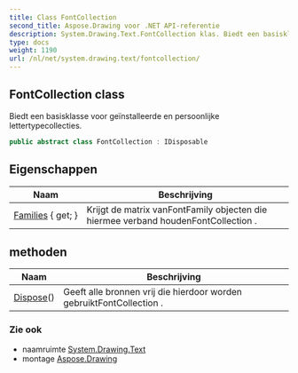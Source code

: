 ```yaml
---
title: Class FontCollection
second_title: Aspose.Drawing voor .NET API-referentie
description: System.Drawing.Text.FontCollection klas. Biedt een basisklasse voor geïnstalleerde en persoonlijke lettertypecollecties.
type: docs
weight: 1190
url: /nl/net/system.drawing.text/fontcollection/
---
```

## FontCollection class

Biedt een basisklasse voor geïnstalleerde en persoonlijke lettertypecollecties.

```csharp
public abstract class FontCollection : IDisposable
```

## Eigenschappen

| Naam | Beschrijving |
| --- | --- |
| [Families](../../system.drawing.text/fontcollection/families/) { get; } | Krijgt de matrix vanFontFamily objecten die hiermee verband houdenFontCollection . |

## methoden

| Naam | Beschrijving |
| --- | --- |
| [Dispose](../../system.drawing.text/fontcollection/dispose/)() | Geeft alle bronnen vrij die hierdoor worden gebruiktFontCollection . |

### Zie ook

* naamruimte [System.Drawing.Text](../../system.drawing.text/)
* montage [Aspose.Drawing](../../)


